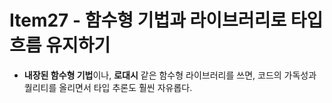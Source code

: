 # Item27 - 함수형 기법과 라이브러리로 타입 흐름 유지하기
- **내장된 함수형 기법**이나, **로대시** 같은 함수형 라이브러리를 쓰면, 코드의 가독성과 퀄리티를 올리면서
  타입 추론도 훨씬 자유롭다.